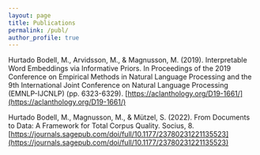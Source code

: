 ```yaml
---
layout: page
title: Publications
permalink: /publ/
author_profile: true
---
```




Hurtado Bodell, M., Arvidsson, M., & Magnusson, M. (2019). Interpretable Word Embeddings via Informative Priors. In Proceedings of the 2019 Conference on Empirical Methods in Natural Language Processing and the 9th International Joint Conference on Natural Language Processing (EMNLP-IJCNLP) (pp. 6323-6329). [https://aclanthology.org/D19-1661/](https://aclanthology.org/D19-1661/)


Hurtado Bodell, M., Magnusson, M., & Mützel, S. (2022). From Documents to Data: A Framework for Total Corpus Quality. Socius, 8. [https://journals.sagepub.com/doi/full/10.1177/23780231221135523](https://journals.sagepub.com/doi/full/10.1177/23780231221135523)
